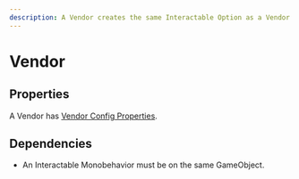 ```yaml
---
description: A Vendor creates the same Interactable Option as a Vendor Config.
---
```


# Vendor

## Properties

A Vendor has [Vendor Config Properties](../../scriptable-objects/interactable-option-configurations/vendor-config.md#properties).

## Dependencies

* An Interactable Monobehavior must be on the same GameObject.
